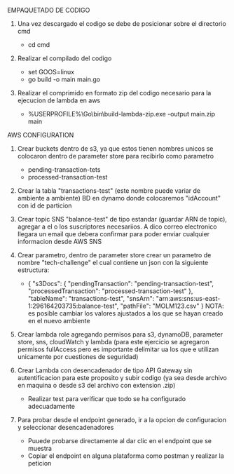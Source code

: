 EMPAQUETADO DE CODIGO

1. Una vez descargado el codigo se debe de posicionar sobre el directorio cmd
    - cd cmd

2. Realizar el compilado del codigo 
    - set GOOS=linux
    - go build -o main main.go

3. Realizar el comprimido en formato zip del codigo necesario para la ejecucion de lambda en aws
    - %USERPROFILE%\Go\bin\build-lambda-zip.exe -output main.zip main

AWS CONFIGURATION

1. Crear buckets dentro de s3, ya que estos tienen nombres unicos se colocaron dentro de parameter store para recibirlo como parametro
    - pending-transaction-tets
    - processed-transaction-test

2. Crear la tabla "transactions-test" (este nombre puede variar de ambiente a ambiente) BD en dynamo donde colocaremos "idAccount" con id de particion

3. Crear topic SNS "balance-test" de tipo estandar (guardar ARN de topic), agregar a el o los suscriptores necesariios. A dico correo electronico llegara un email que debera confirmar para poder enviar cualquier informacion desde AWS SNS

4. Crear parametro, dentro de parameter store crear un parametro de nombre "tech-challenge" el cual contiene un json con la siguiente estructura:
    - {
        "s3Docs": {
            "pendingTransaction": "pending-transaction-test",
            "processedTransaction": "processed-transaction-test"
        },
        "tableName": "transactions-test",
        "snsArn": "arn:aws:sns:us-east-1:296164203735:balance-test",
        "pathFile": "MOLM123.csv"
    }
    NOTA: es posible cambiar los valores ajustados a los que se hayan creado en el nuevo ambiente

5. Crear lambda role agregando permisos para s3, dynamoDB, parameter store, sns, cloudWatch y lambda (para este ejercicio se agregaron permisos fullAccess pero es importante delimitar ua los que e utilizan unicamente por cuestiones de seguridad)

6. Crear Lambda con desencadenador de tipo API Gateway sin autentificacion para este proposito y subir codigo (ya sea desde archivo en maquina o desde s3 del archivo con extension .zip)
    - Realizar test para verificar que todo se ha configurado adecuadamente

7. Para probar desde el endpoint generado, ir a la opcion de configuracion y seleccionar desencadenadores
    - Puuede probarse directamente al dar clic en el endpoint que se muestra
    - Copiar el endpoint en alguna plataforma como postman y realizar la peticion